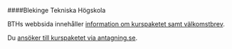 ####Blekinge Tekniska Högskola

BTHs webbsida innehåller [information om kurspaketet samt välkomstbrev](http://edu.bth.se/brev/KP666.pdf).

Du [ansöker till kurspaketet via antagning.se](https://www.antagning.se/se/search?period=3&freeText=BTH-KP666).
